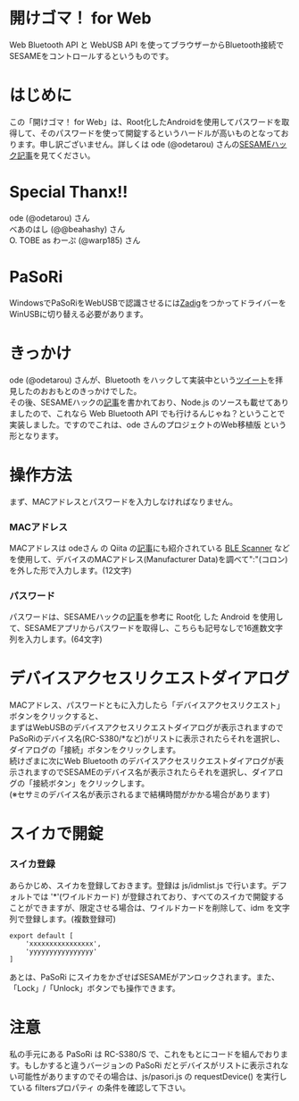 # 開けゴマ！ for Web
Web Bluetooth API と WebUSB API を使ってブラウザーからBluetooth接続でSESAMEをコントロールするというものです。

# はじめに
この「開けゴマ！ for Web」は、Root化したAndroidを使用してパスワードを取得して、そのパスワードを使って開錠するというハードルが高いものとなっております。申し訳ございません。詳しくは ode (@odetarou) さんの[SESAMEハック記事](https://qiita.com/odetarou/items/9628d66d4d94290b5f2d)を見てください。

# Special Thanx!!
ode (@odetarou) さん  
べあのはし (@@beahashy) さん  
O. TOBE as わーぷ (@warp185) さん  

# PaSoRi
WindowsでPaSoRiをWebUSBで認識させるには[Zadig](https://zadig.akeo.ie/)をつかってドライバーをWinUSBに切り替える必要があります。

# きっかけ
ode (@odetarou) さんが、Bluetooth をハックして実装中という[ツイート](https://twitter.com/odetarou/status/1150098558328041472)を拝見したのおおもとのきっかけでした。  
その後、SESAMEハックの[記事](https://qiita.com/odetarou/items/9628d66d4d94290b5f2d)を書かれており、Node.js のソースも載せてありましたので、これなら Web Bluetooth API でも行けるんじゃね？ということで実装しました。ですのでこれは、ode さんのプロジェクトのWeb移植版
という形となります。

# 操作方法
まず、MACアドレスとパスワードを入力しなければなりません。

### MACアドレス
MACアドレスは odeさん の Qiita の[記事](https://qiita.com/odetarou/items/9628d66d4d94290b5f2d)にも紹介されている [BLE Scanner](https://play.google.com/store/apps/details?id=com.macdom.ble.blescanner&hl=ja) などを使用して、デバイスのMACアドレス(Manufacturer Data)を調べて":"(コロン)を外した形で入力します。(12文字)

### パスワード
パスワードは、SESAMEハックの[記事](https://qiita.com/odetarou/items/9628d66d4d94290b5f2d)を参考に Root化 した Android を使用して、SESAMEアプリからパスワードを取得し、こちらも記号なしで16進数文字列を入力します。(64文字)

# デバイスアクセスリクエストダイアログ
MACアドレス、パスワードともに入力したら「デバイスアクセスリクエスト」ボタンをクリックすると、  
まずはWebUSBのデバイスアクセスリクエストダイアログが表示されますのでPaSoRiのデバイス名(RC-S380/*など)がリストに表示されたらそれを選択し、ダイアログの「接続」ボタンをクリックします。  
続けざまに次にWeb Bluetooth のデバイスアクセスリクエストダイアログが表示されますのでSESAMEのデバイス名が表示されたらそれを選択し、ダイアログの「接続ボタン」をクリックします。  
(※セサミのデバイス名が表示されるまで結構時間がかかる場合があります)

# スイカで開錠

### スイカ登録
あらかじめ、スイカを登録しておきます。登録は js/idmlist.js で行います。デフォルトでは '*'(ワイルドカード) が登録されており、すべてのスイカで開錠することができますが、限定させる場合は、ワイルドカードを削除して、idm を文字列で登録します。(複数登録可)
```
export default [
    'xxxxxxxxxxxxxxxx',
    'yyyyyyyyyyyyyyyy'
]
```

あとは、PaSoRi にスイカをかざせばSESAMEがアンロックされます。また、「Lock」/「Unlock」ボタンでも操作できます。

# 注意
私の手元にある PaSoRi は RC-S380/S で、これをもとにコードを組んでおります。もしかすると違うバージョンの PaSoRi だとデバイスがリストに表示されない可能性がありますのでその場合は、js/pasori.js の  requestDevice() を実行している filtersプロパティ の条件を確認して下さい。
